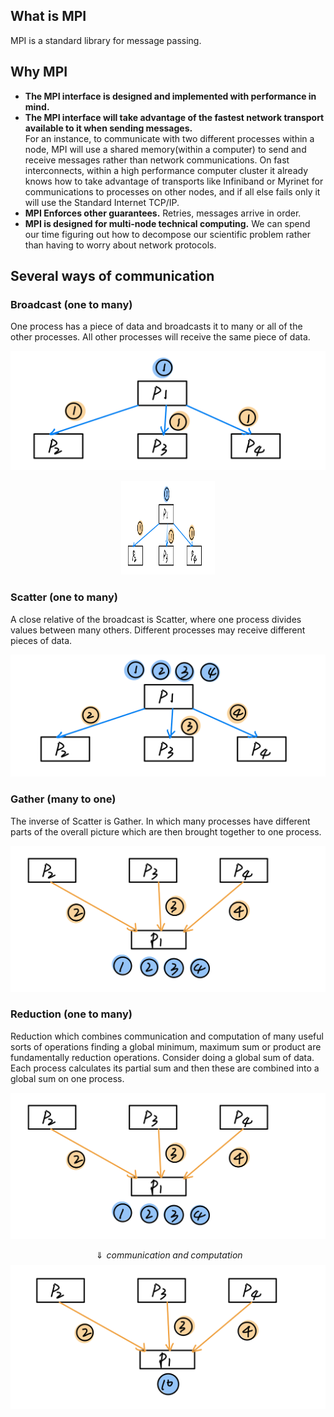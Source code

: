 ## What is MPI
MPI is a standard library for message passing.
## Why MPI
 - **The MPI interface is designed and implemented with performance in mind.**
 - **The MPI interface will take advantage of the fastest network transport available to it when sending messages.**<br>For an instance, to communicate with two different processes within a node, MPI will use a shared memory(within a computer) to send and receive messages rather than network communications. On fast interconnects, within a high performance computer cluster it already knows how to take advantage of transports like Infiniband or Myrinet for communications to processes on other nodes, and if all else fails only it will use the Standard Internet TCP/IP.
 - **MPI Enforces other guarantees.**
 Retries, messages arrive in order.
 - **MPI is designed for multi-node technical computing.**
We can spend our time figuring out how to decompose our scientific problem rather than having to worry about network protocols.

## Several ways of communication
### Broadcast (one to many)
One process has a piece of data and broadcasts it to many or all of the other processes. All other processes will receive the same piece of data.

![](https://raw.githubusercontent.com/SharynHu/picBed/master/85B15782-2C57-4395-9385-A57FD9CDF2AB.png)
<div align=center><img width="150" height="150" src="https://raw.githubusercontent.com/SharynHu/picBed/master/85B15782-2C57-4395-9385-A57FD9CDF2AB.png"/></div>

### Scatter (one to many)
A close relative of the broadcast is Scatter, where one process divides values between many others. Different processes may receive different pieces of data.

![](https://raw.githubusercontent.com/SharynHu/picBed/master/DD3FFC74-B93C-4CE1-B4D9-9DB8E6EA8603.png)

### Gather (many to one)
The inverse of Scatter is Gather. In which many processes have different parts of the overall picture which are then brought together to one process.

![](https://raw.githubusercontent.com/SharynHu/picBed/master/C6EE0C1B-A13A-4C44-B1D2-965737EF3E11.png)

### Reduction (one to many)
Reduction which combines communication and computation of many useful sorts of operations finding a global minimum, maximum sum or product are fundamentally reduction operations. Consider doing a global sum of data. Each process calculates its partial sum and then these are combined into a global sum on one process.

![](https://raw.githubusercontent.com/SharynHu/picBed/master/C6EE0C1B-A13A-4C44-B1D2-965737EF3E11.png)

$$\Downarrow communication\;and\;computation$$
![](https://raw.githubusercontent.com/SharynHu/picBed/master/E516E150-03BC-4AFB-A148-589AD21BA087.png)

